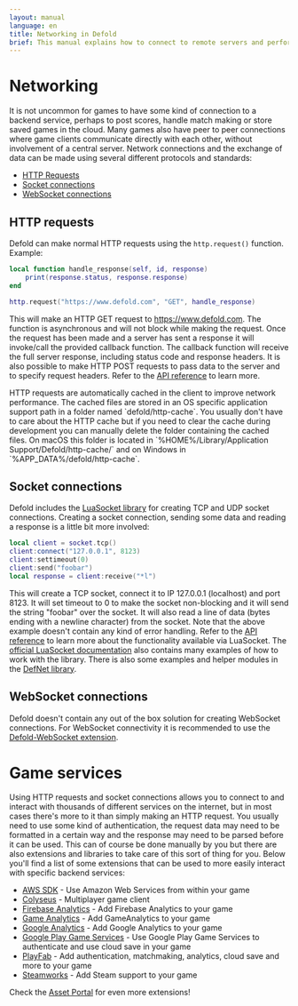 ```yaml
---
layout: manual
language: en
title: Networking in Defold
brief: This manual explains how to connect to remote servers and perform other kinds of network connections.
---
```


# Networking

It is not uncommon for games to have some kind of connection to a backend service, perhaps to post scores, handle match making or store saved games in the cloud. Many games also have peer to peer connections where game clients communicate directly with each other, without involvement of a central server. Network connections and the exchange of data can be made using several different protocols and standards:

* [HTTP Requests](#http-requests)
* [Socket connections](#socket-connections)
* [WebSocket connections](#websocket-connections)


## HTTP requests

Defold can make normal HTTP requests using the `http.request()` function. Example:

```Lua
local function handle_response(self, id, response)
	print(response.status, response.response)
end

http.request("https://www.defold.com", "GET", handle_response)
```

This will make an HTTP GET request to https://www.defold.com. The function is asynchronous and will not block while making the request. Once the request has been made and a server has sent a response it will invoke/call the provided callback function. The callback function will receive the full server response, including status code and response headers. It is also possible to make HTTP POST requests to pass data to the server and to specify request headers. Refer to the [API reference](/ref/http/) to learn more.

<div class='sidenote' markdown='1'>
HTTP requests are automatically cached in the client to improve network performance. The cached files are stored in an OS specific application support path in a folder named `defold/http-cache`. You usually don't have to care about the HTTP cache but if you need to clear the cache during development you can manually delete the folder containing the cached files. On macOS this folder is located in `%HOME%/Library/Application Support/Defold/http-cache/` and on Windows in `%APP_DATA%/defold/http-cache`.
</div>

## Socket connections

Defold includes the [LuaSocket library](http://w3.impa.br/~diego/software/luasocket/) for creating TCP and UDP socket connections. Creating a socket connection, sending some data and reading a response is a little bit more involved:

```Lua
local client = socket.tcp()
client:connect("127.0.0.1", 8123)
client:settimeout(0)
client:send("foobar")
local response = client:receive("*l")
```

This will create a TCP socket, connect it to IP 127.0.0.1 (localhost) and port 8123. It will set timeout to 0 to make the socket non-blocking and it will send the string "foobar" over the socket. It will also read a line of data (bytes ending with a newline character) from the socket. Note that the above example doesn't contain any kind of error handling. Refer to the [API reference](/ref/socket/) to learn more about the functionality available via LuaSocket. The [official LuaSocket documentation](http://w3.impa.br/~diego/software/luasocket/) also contains many examples of how to work with the library. There is also some examples and helper modules in the [DefNet library](https://github.com/britzl/defnet/).


## WebSocket connections

Defold doesn't contain any out of the box solution for creating WebSocket connections. For WebSocket connectivity it is recommended to use the [Defold-WebSocket extension](https://github.com/britzl/defold-websocket).


# Game services

Using HTTP requests and socket connections allows you to connect to and interact with thousands of different services on the internet, but in most cases there's more to it than simply making an HTTP request. You usually need to use some kind of authentication, the request data may need to be formatted in a certain way and the response may need to be parsed before it can be used. This can of course be done manually by you but there are also extensions and libraries to take care of this sort of thing for you. Below you'll find a list of some extensions that can be used to more easily interact with specific backend services:

* [AWS SDK](https://github.com/britzl/aws-sdk-lua) - Use Amazon Web Services from within your game
* [Colyseus](https://github.com/colyseus/colyseus-defold) - Multiplayer game client
* [Firebase Analytics](https://github.com/defold/extension-firebase-analytics) - Add Firebase Analytics to your game
* [Game Analytics](https://gameanalytics.com/docs/item/defold-sdk) - Add GameAnalytics to your game
* [Google Analytics](https://github.com/britzl/defold-googleanalytics) - Add Google Analytics to your game
* [Google Play Game Services](https://github.com/defold/extension-gpgs) - Use Google Play Game Services to authenticate and use cloud save in your game
* [PlayFab](https://github.com/PlayFab/LuaSdk) - Add authentication, matchmaking, analytics, cloud save and more to your game
* [Steamworks](https://github.com/britzl/steamworks-defold/) - Add Steam support to your game

Check the [Asset Portal](https://www.defold.com/assets/) for even more extensions!
